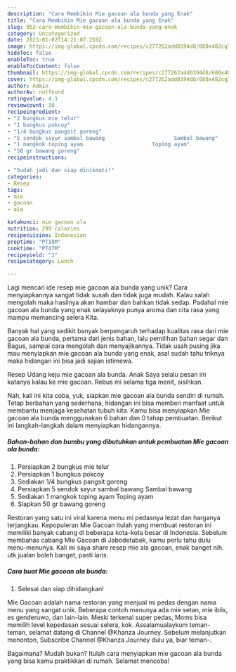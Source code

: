```yaml
---
description: "Cara Membikin Mie gacoan ala bunda yang Enak"
title: "Cara Membikin Mie gacoan ala bunda yang Enak"
slug: 952-cara-membikin-mie-gacoan-ala-bunda-yang-enak
category: Uncategorized
date: 2023-01-02T14:21:07.259Z
image: https://img-global.cpcdn.com/recipes/c277262add0394d8/680x482cq70/mie-gacoan-ala-bunda-foto-resep-utama.jpg
hideToc: false
enableToc: true
enableTocContent: false
thumbnail: https://img-global.cpcdn.com/recipes/c277262add0394d8/680x482cq70/mie-gacoan-ala-bunda-foto-resep-utama.jpg
cover: https://img-global.cpcdn.com/recipes/c277262add0394d8/680x482cq70/mie-gacoan-ala-bunda-foto-resep-utama.jpg
author: Admin
authorAv: notfound
ratingvalue: 4.1
reviewcount: 10
recipeingredient:
- "2 bungkus mie telur"
- "1 bungkus pokcoy"
- "1/4 bungkus pangsit goreng"
- "5 sendok sayur sambal bawang                      Sambal bawang"
- "1 mangkok toping ayam                      Toping ayam"
- "50 gr bawang goreng"
recipeinstructions:

- "Sudah jadi dan siap dinikmati!"
categories:
- Resep
tags:
- mie
- gacoan
- ala

katakunci: mie gacoan ala 
nutrition: 299 calories
recipecuisine: Indonesian
preptime: "PT18M"
cooktime: "PT47M"
recipeyield: "1"
recipecategory: Lunch

---
```





Lagi mencari ide resep mie gacoan ala bunda yang unik? Cara menyiapkannya sangat tidak susah dan tidak juga mudah. Kalau salah mengolah maka hasilnya akan hambar dan bahkan tidak sedap. Padahal mie gacoan ala bunda yang enak selayaknya punya aroma dan cita rasa yang mampu memancing selera Kita.





Banyak hal yang sedikit banyak berpengaruh terhadap kualitas rasa dari mie gacoan ala bunda, pertama dari jenis bahan, lalu pemilihan bahan segar dan Bagus, sampai cara mengolah dan menyajikannya. Tidak usah pusing jika mau menyiapkan mie gacoan ala bunda yang enak,      asal sudah tahu triknya maka hidangan ini bisa jadi sajian istimewa.














Resep Udang keju mie gacoan ala bunda. Anak Saya selalu pesan ini katanya kalau ke mie gacoan. Rebus mi selama tiga menit, sisihkan.






Nah, kali ini kita coba, yuk, siapkan mie gacoan ala bunda sendiri di rumah. Tetap berbahan yang sederhana, hidangan ini bisa memberi manfaat untuk membantu menjaga kesehatan tubuh kita. Kamu bisa menyiapkan Mie gacoan ala bunda menggunakan 6 bahan dan 0 tahap pembuatan. Berikut ini langkah-langkah dalam menyiapkan hidangannya.

<!--inarticleads1-->

##### Bahan-bahan dan bumbu yang dibutuhkan untuk pembuatan Mie gacoan ala bunda:

1. Persiapkan 2 bungkus mie telur
1. Persiapkan 1 bungkus pokcoy
1. Sediakan 1/4 bungkus pangsit goreng
1. Persiapkan 5 sendok sayur sambal bawang                      Sambal bawang
1. Sediakan 1 mangkok toping ayam                      Toping ayam
1. Siapkan 50 gr bawang goreng


Restoran yang satu ini viral karena menu mi pedasnya lezat dan harganya terjangkau. Kepopuleran Mie Gacoan itulah yang membuat restoran ini memiliki banyak cabang di beberapa kota-kota besar di Indonesia. Sebelum membahas cabang Mie Gacoan di Jabodetabek, kamu perlu tahu dulu menu-menunya. Kali ini saya share resep mie ala gacoan, enak banget nih. utk jualan boleh banget, pasti laris. 

<!--inarticleads2-->

##### Cara buat Mie gacoan ala bunda:


1. Selesai dan siap dihidangkan!

Mie Gacoan adalah nama restoran yang menjual mi pedas dengan nama menu yang sangat unik. Beberapa contoh menunya ada mie setan, mie iblis, es genderuwo, dan lain-lain. Meski terkenal super pedas, Moms bisa memilih level kepedasan sesuai selera, kok. Assalamualaykum teman-teman, selamat datang di Channel @Khanza Journey. Sebelum melanjutkan menonton, Subscribe Channel @Khanza Journey dulu ya, biar teman-. 

Bagaimana? Mudah bukan? Itulah cara menyiapkan mie gacoan ala bunda yang bisa kamu praktikkan di rumah. Selamat mencoba!
